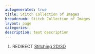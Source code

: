 ```yaml
---
autogenerated: true
title: Stitch Collection of Images
breadcrumb: Stitch Collection of Images
layout: page
categories: 
description: test description
---
```


1.  REDIRECT [Stitching 2D/3D](Stitching_2D_3D)
